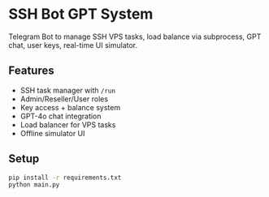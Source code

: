# SSH Bot GPT System

Telegram Bot to manage SSH VPS tasks, load balance via subprocess, GPT chat, user keys, real-time UI simulator.

## Features
- SSH task manager with `/run`
- Admin/Reseller/User roles
- Key access + balance system
- GPT-4o chat integration
- Load balancer for VPS tasks
- Offline simulator UI

## Setup
```bash
pip install -r requirements.txt
python main.py
